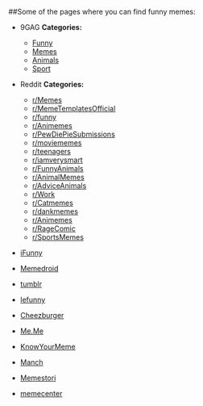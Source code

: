 ##Some of the pages where you can find funny memes:

* 9GAG
  **Categories:**
    * [Funny](https://9gag.com/funny)
    * [Memes](https://9gag.com/memes)
    * [Animals](https://9gag.com/animals)
    * [Sport](https://9gag.com/sport)

* Reddit
  **Categories:**
    * [r/Memes](https://www.reddit.com/r/memes/)
    * [r/MemeTemplatesOfficial](https://www.reddit.com/r/MemeTemplatesOfficial/)
    * [r/funny](https://www.reddit.com/r/funny/)
    * [r/Animemes](https://www.reddit.com/r/Animemes/)
    * [r/PewDiePieSubmissions](https://www.reddit.com/r/PewDiePieSubmissions/)
    * [r/moviememes](https://www.reddit.com/r/moviememes/)
    * [r/teenagers](https://www.reddit.com/r/teenagers/)
    * [r/iamverysmart](https://www.reddit.com/r/iamverysmart/)
    * [r/FunnyAnimals](https://www.reddit.com/r/FunnyAnimals/)
    * [r/AnimalMemes](https://www.reddit.com/r/AnimalMemes/)
    * [r/AdviceAnimals](https://www.reddit.com/r/AdviceAnimals/)
    * [r/Work](https://www.reddit.com/r/Work/)
    * [r/Catmemes](https://www.reddit.com/r/Catmemes/)
    * [r/dankmemes](r/dankmemes)
    * [r/Animemes](https://www.reddit.com/r/Animemes/)
    * [r/RageComic](https://www.reddit.com/r/fffffffuuuuuuuuuuuu/)
    * [r/SportsMemes](https://www.reddit.com/r/SportsMemes/)

* [iFunny](https://ifunny.co/)

* [Memedroid](https://www.memedroid.com)

* [tumblr](https://www.tumblr.com/search/memes)

* [lefunny](https://lefunny.net/funny-jokes/)

* [Cheezburger](https://memebase.cheezburger.com/)

* [Me.Me](https://me.me/)

* [KnowYourMeme](https://knowyourmeme.com/)

* [Manch](https://manch.app/hi)

* [Memestori](https://memestori.com/)

* [memecenter](https://www.memecenter.com)